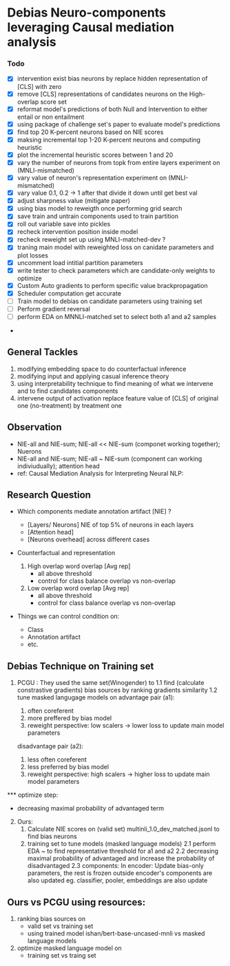# Debias Neuro-components leveraging Causal mediation analysis

### Todo
-  [x] intervention exist bias neurons by replace hidden representation of [CLS] with zero
-  [x] remove [CLS] representations of candidates neurons on the High-overlap score set 
-  [x] reformat model's predictions of both Null and Intervention to either entail or non entailment
-  [x] using package of challenge set's paper to evaluate model's predictions
-  [x] find top 20 K-percent neurons based on NIE scores
-  [x] maksing incremental top 1-20 K-percent neurons and computing heuristic
-  [x] plot the incremental heuristic scores between 1 and 20 
-  [x] vary the number of neurons from topk from entire layers experiment on (MNLI-mismatched)
-  [x] vary value of neuron's representation experiment on (MNLI-mismatched)
-  [x] vary value 0.1, 0.2 -> 1 after that divide it down until get best val 
-  [x] adjust sharpness value (mitigate paper)
-  [x] using bias model to reweigth once performing grid search
-  [x] save train and untrain components used to train partition 
-  [x] roll out variable save into pickles
-  [x] recheck intervention position inside model
-  [x] recheck reweight set up using MNLI-matched-dev ?
-  [x] traning main model with reweighted loss on canidate parameters and plot losses
-  [x] uncomment load intitial partition parameters
-  [x] write tester to check parameters which are candidate-only weights to optimize
-  [x] Custom Auto gradients to perform specific value brackpropagation  
-  [x] Scheduler computation get accurate 
-  [ ] Train model to debias on candidate parameters using training set 
-  [ ] Perform gradient reversal 
-  [ ] perform EDA on MNNLI-matched set to select both a1 and a2 samples
-


## General Tackles
1. modifying embedding space to do counterfactual inference
2. modifying input and applying casual inference theory 
3. using interpretability technique to find meaning of what we intervene and to find candidates components
4. intervene output of activation replace feature value of [CLS] of original one (no-treatment) by treatment one 

## Observation 

- NIE-all and NIE-sum; NIE-all << NIE-sum (componet working together); Nuerons
- NIE-all and NIE-sum; NIE-all ~ NIE-sum (component can working indiviudually); attention head
- ref: Causal Mediation Analysis for Interpreting Neural NLP:


## Research Question

- Which components mediate annotation artifact [NIE] ?
    - [Layers/ Neurons] NIE of top 5% of neurons in each layers
    - [Attention head]
    - [Neurons overhead] across different cases

- Counterfactual and representation
    1. High overlap word overlap [Avg rep]
        - all above threshold 
        - control for class balance overlap vs non-overlap
    2. Low overlap word overlap  [Avg rep]
        - all above threshold 
        - control for class balance overlap vs non-overlap

- Things we can control  condition on: 
    - Class 
    - Annotation artifact
    - etc.
## Debias Technique on Training set

1. PCGU : They used the same set(Winogender) to 
  1.1 find (calculate constrastive gradients) bias sources by ranking gradients similarity
  1.2 tune masked langugage models on 
    advantage pair (a1): 
     1. often coreferent 
     2. more preffered by bias model
     3. reweight perspective: low scalers -> lower loss to update main model parameters
        
    disadvantage pair (a2):
     1. less often coreferent 
     2. less preferred by bias model
     3. reweight perspective: high scalers -> higher loss to update main model parameters

*** optimize step:
   - decreasing maximal probability of advantaged term

2. Ours:
   1. Calculate NIE scores on (valid set) multinli_1.0_dev_matched.jsonl to find bias neurons
   2. training set to tune models (masked language models) 
     2.1 perform EDA ~ to find representative threshold for a1 and a2 
     2.2 decreasing maximal probability of advantaged and increase the probability of disadvantaged 
     2.3 components: 
         In encoder: Update bias-only parameters, the rest is frozen
         outside encoder's components are also updated eg. classifier, pooler, embeddings are also update     

Ours vs PCGU using resources:
---
  1. ranking bias sources on 
     - valid set vs training set
     - using trained model ishan/bert-base-uncased-mnli  vs masked language models
  2. optimize masked language model on 
     - training set vs traing set



        

        
